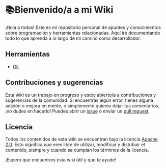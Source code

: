 # 📚Bienvenido/a a mi Wiki 

¡Hola a todos! Este es mi repositorio personal de apuntes y conocimientos sobre programación y herramientas relacionadas. Aquí iré documentando todo lo que aprenda a lo largo de mi camino como desarrollador. 

## Herramientas

* [Git](https://github.com/stbangr/wiki/blob/master/Herramientas/Git.md)

## Contribuciones y sugerencias

Esta wiki es un trabajo en progreso y estoy abierto/a a contribuciones y sugerencias de la comunidad. Si encuentras algún error, tienes alguna adición o mejora en mente, o simplemente quieres dejar tus comentarios, ¡no dudes en hacerlo! Puedes abrir un [issue](https://github.com/stbangr/wiki/issues) o enviar un [pull request](https://github.com/stbangr/wiki/pulls).


## Licencia 

Todos los contenidos de esta wiki se encuentran bajo la licencia [Apache 2.0](LICENSE.md). Esto significa que eres libre de utilizar, modificar y distribuir el contenido, siempre y cuando se cumplan los términos de la licencia. 

¡Espero que encuentres esta wiki útil y que te ayude! 
